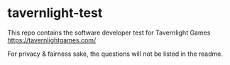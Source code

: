 # tavernlight-test
This repo contains the software developer test for Tavernlight Games https://tavernlightgames.com/

For privacy & fairness sake, the questions will not be listed in the readme.
